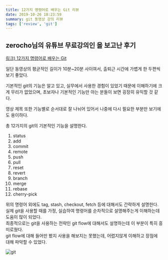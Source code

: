 ```yaml
---
title: 12가지 명령어로 배우는 Git 리뷰
date: 2019-10-26 18:23:59
summary: git 동영상 강의 리뷰
tags: ['review', 'git']
---
```


## zerocho님의 유튜브 무료강의인 을 보고난 후기

[링크) 12가지 명령어로 배우는 Git](https://www.youtube.com/playlist?list=PLcqDmjxt30RvjqpIBi4mtkK5LkzYtXluF)

일단 동영상의 평균적인 길이가 10분~20분 사이여서, 출퇴근 시간에 가볍게 한 두편씩 보기 좋았다.

기본적인 git의 기능은 알고 있고, 실무에서 사용한 경험이 있었기 때문에 이해하기에 크게 무리가 없었으며, 초보자나 기본적인 기능만 아는 분들이 보면 굉장히 유익할 것 같다.

영상 제목 또한 기능별로 순서대로 잘 나뉘어 있어서 나중에 다시 필요한 부분만 보기에도 용이하다.

총 12가지의 git의 기본적인 기능을 설명한다.

1. status
2. add
3. commit
4. remote
5. push
6. pull
7. reset
8. revert
9. branch
10. merge
11. rebase
12. cherry-pick

위의 명령어 외에도 tag, stash, checkout, fetch 등에 대해서도 간략하게 설명한다.  
실제 git을 사용할 때를 가정, 실습하여 명령어를 순차적으로 설명해주는게 이해하는데 도움이 많이 되었다.  
최종적으로는 git을 사용하는 전략인 git flow에 대해서도 설명하는데 이 부분이 특히 흥미로웠다.  
git flow에 대해 들어만 봤지 사용을 해보지는 못했는데, 어렵지않게 이해하고 장점에 대해 파악할 수 있었다.

![git](https://user-images.githubusercontent.com/54297322/67617573-482b9080-f81f-11e9-9511-0c1561615210.PNG)
